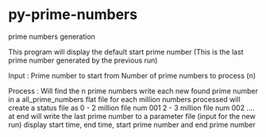 # py-prime-numbers
prime numbers generation

This program will display the default start prime number 
    (This is the last prime number generated by the previous run)
    
Input : Prime number to start from 
        Number of prime numbers to process (n) 
      
Process : Will find the n prime numbers
          write each new found prime number in a all_prime_numbers flat file
          for each million numbers processed will create a status file as 
              0 - 2 million file num 001
              2 - 3 million file num 002
              ....
    at end 
          will write the last prime number to a parameter file (input for the new run) 
          display start time, end time, start prime number and end prime number

                 
